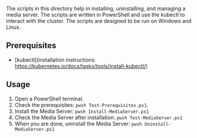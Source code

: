 The scripts in this directory help in installing, uninstalling, and managing a media server.
The scripts are written in PowerShell and use the kubectl to interact with the cluster.
The scripts are designed to be run on Windows and Linux.

## Prerequisites

- [kubectl](installation instructions: https://kubernetes.io/docs/tasks/tools/install-kubectl/)

## Usage

1. Open a PowerShell terminal.
2. Check the prerequisites: `pwsh Test-Prerequisites.ps1`.
3. Install the Media Server: `pwsh Install-MediaServer.ps1`
4. Check the Media Server after installation: `pwsh Test-MediaServer.ps1`
5. When you are done, uninstall the Media Server: `pwsh Uninstall-MediaServer.ps1`
